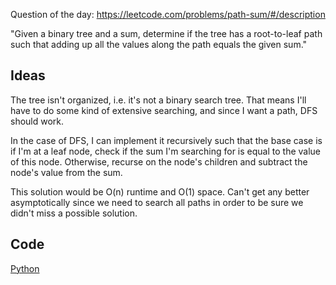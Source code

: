 Question of the day: https://leetcode.com/problems/path-sum/#/description

"Given a binary tree and a sum, determine if the tree
has a root-to-leaf path such that adding up all the
values along the path equals the given sum."

## Ideas ##

The tree isn't organized, i.e. it's not a binary search
tree. That means I'll have to do some kind of extensive
searching, and since I want a path, DFS should work.

In the case of DFS, I can implement it recursively such that
the base case is if I'm at a leaf node, check if the sum
I'm searching for is equal to the value of this node.
Otherwise, recurse on the node's children and subtract
the node's value from the sum.

This solution would be O(n) runtime and O(1) space. Can't
get any better asymptotically since we need to search
all paths in order to be sure we didn't miss a possible
solution.

## Code ##
[Python](./solution-path-sum.py)
